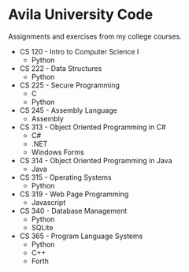 # Avila University Code

Assignments and exercises from my college courses.

- CS 120 - Intro to Computer Science I
  - Python
- CS 222 - Data Structures
  - Python
- CS 225 - Secure Programming
  - C
  - Python
- CS 245 - Assembly Language
  - Assembly
- CS 313 - Object Oriented Programming in C#
  - C#
  - .NET
  - Windows Forms
- CS 314 - Object Oriented Programming in Java
  - Java
- CS 315 - Operating Systems
  - Python
- CS 319 - Web Page Programming
  - Javascript
- CS 340 - Database Management
  - Python
  - SQLite
- CS 365 - Program Language Systems
  - Python
  - C++
  - Forth
